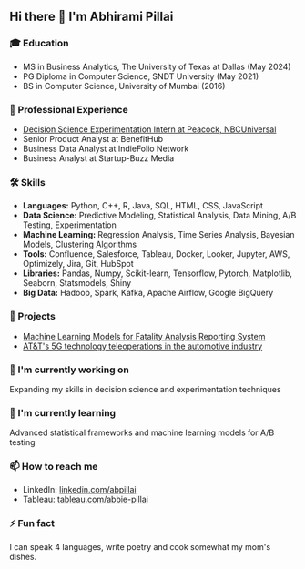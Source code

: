 ## Hi there 👋 I'm Abhirami Pillai

### 🎓 Education
- MS in Business Analytics, The University of Texas at Dallas (May 2024)
- PG Diploma in Computer Science, SNDT University (May 2021)
- BS in Computer Science, University of Mumbai (2016)

### 💼 Professional Experience
- [Decision Science Experimentation Intern at Peacock, NBCUniversal](https://github.com/abbie-pillai/AutomationInferenceEngine/blob/main/PeacockAutomationInference.pdf)
- Senior Product Analyst at BenefitHub
- Business Data Analyst at IndieFolio Network
- Business Analyst at Startup-Buzz Media

### 🛠 Skills
- **Languages:** Python, C++, R, Java, SQL, HTML, CSS, JavaScript
- **Data Science:** Predictive Modeling, Statistical Analysis, Data Mining, A/B Testing, Experimentation
- **Machine Learning:** Regression Analysis, Time Series Analysis, Bayesian Models, Clustering Algorithms
- **Tools:** Confluence, Salesforce, Tableau, Docker, Looker, Jupyter, AWS, Optimizely, Jira, Git, HubSpot
- **Libraries:** Pandas, Numpy, Scikit-learn, Tensorflow, Pytorch, Matplotlib, Seaborn, Statsmodels, Shiny
- **Big Data:** Hadoop, Spark, Kafka, Apache Airflow, Google BigQuery

### 🚀 Projects
- [Machine Learning Models for Fatality Analysis Reporting System](https://github.com/abbie-pillai/Machine-Learning-Models-for-FARS)
- [AT&T's 5G technology teleoperations in the automotive industry](https://github.com/abbie-pillai/AT-T-s-5G-technology-teleoperations)

### 🔭 I'm currently working on
Expanding my skills in decision science and experimentation techniques

### 🌱 I'm currently learning
Advanced statistical frameworks and machine learning models for A/B testing

### 📫 How to reach me
- LinkedIn: [linkedin.com/abpillai](https://www.linkedin.com/in/abpillai/)
- Tableau: [tableau.com/abbie-pillai](https://public.tableau.com/app/profile/abhirami.pillai/vizzes)

### ⚡ Fun fact
I can speak 4 languages, write poetry and cook somewhat my mom's dishes.

